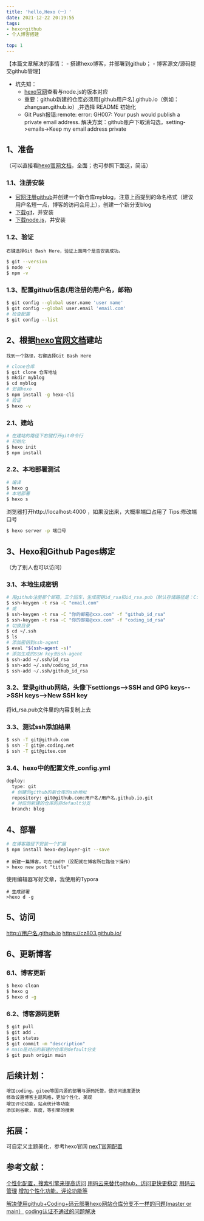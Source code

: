 ```yaml
---
title: 'hello,Hexo（一）'
date: 2021-12-22 20:19:55
tags: 
- hexo+github
- 个人博客搭建

top: 1
---
```


【本篇文章解决的事情：
		- 搭建hexo博客，并部署到github；
		- 博客源文/源码提交github管理】
<!-- more -->

- 坑先知： 
	- [hexo官网](https://hexo.io/zh-cn/docs/)查看与node.js的版本对应
	- 重要：github新建的仓库必须用[github用户名].github.io（例如：zhangsan.github.io）,并选择 README 初始化
	- Git Push报错:remote: error: GH007: Your push would publish a private email address. 解决方案：github账户下取消勾选，setting->emails->Keep my email address private

## 1、准备
（可以直接看[hexo官网文档](https://hexo.io/zh-cn/docs/)，全面；也可参照下面这，简洁）
### 1.1、注册安装

- [官网注册github](https://github.com/)并创建一个新仓库myblog，注意上面提到的命名格式（建议用户名短一点，博客的访问会用上），创建一个新分支blog
- [下载git](https://git-scm.com/)，并安装
- [下载node.js](https://nodejs.org/en/download/)，并安装

### 1.2、验证
	右键选择Git Bash Here，验证上面两个是否安装成功。

```bash
$ git --version
$ node -v
$ npm -v
```
### 1.3、配置github信息(用注册的用户名，邮箱)

```bash
$ git config --global user.name 'user name'
$ git config --global user.email 'email.com'
# 检查配置
$ git config --list
```

## 2、根据[hexo官网文档](https://hexo.io/zh-cn/docs/)建站
	找到一个路径，右键选择Git Bash Here
```bash
# clone仓库
$ git clone 仓库地址
$ mkdir myblog
$ cd myblog
# 安装hexo
$ npm install -g hexo-cli
# 验证
$ hexo -v
```
### 2.1、建站
```bash
# 在建站的路径下右键打开git命令行
# 初始化
$ hexo init
$ npm install
```
### 2.2、本地部署测试
```bash
# 编译
$ hexo g
# 本地部署
$ hexo s
```
浏览器打开http://localhost:4000 ，如果没出来，大概率端口占用了
Tips:修改端口号

```bash
$ hexo server -p 端口号
```

## 3、Hexo和Github Pages绑定
（为了别人也可以访问）
### 3.1、本地生成密钥
```bash
# 用github注册那个邮箱，三个回车，生成密钥id_rsa和id_rsa.pub（默认存储路径是：C:\Users\Administrator\.ssh）
$ ssh-keygen -t rsa -C "email.com"
# 或
$ ssh-keygen -t rsa -C "你的邮箱@xxx.com" -f "github_id_rsa"
$ ssh-keygen -t rsa -C "你的邮箱@xxx.com" -f "coding_id_rsa"
# 切换目录
$ cd ~/.ssh
$ ls
# 添加密钥到ssh-agent
$ eval "$(ssh-agent -s)"
# 添加生成的SSH key到ssh-agent
$ ssh-add ~/.ssh/id_rsa
$ ssh-add ~/.ssh/coding_id_rsa
$ ssh-add ~/.ssh/github_id_rsa
```
### 3.2、登录github网站，头像下settiongs-->SSH and GPG keys-->SSH keys-->New SSH key

将id_rsa.pub文件里的内容复制上去

### 3.3、测试ssh添加结果
```bash
$ ssh -T git@github.com
$ ssh -T git@e.coding.net
$ ssh -T git@gitee.com
```

### 3.4、hexo中的配置文件_config.yml
```bash
deploy:
  type: git
  # 创建的github的新仓库的ssh地址
  repository: git@github.com:用户名/用户名.github.io.git
  # 对应的新建的仓库的非default分支
  branch: blog
```

## 4、部署
```bash
# 在博客路径下安装一个扩展
$ npm install hexo-deployer-git --save
```

```shell
# 新建一篇博客，可在cmd中（没配就在博客所在路径下操作）
> hexo new post "title"
```

使用编辑器写好文章，我使用的Typora
```shell
# 生成部署
>hexo d -g
```
## 5、访问
http://用户名.github.io
https://cz803.github.io/


## 6、更新博客
### 6.1、博客更新
```bash
$ hexo clean
$ hexo g
$ hexo d -g
```
### 6.2、博客源码更新
```bash
$ git pull
$ git add .
$ git status
$ git commit -m "description"
# main是对应的新建的仓库的default分支
$ git push origin main
```

## 后续计划：
	增加coding，gitee等国内源的部署与源码托管，使访问速度更快
	修改设置博客主题风格，更加个性化，美观
	增加评论功能，站点统计等功能
	添加到谷歌，百度，等引擎的搜索

## 拓展：
可自定义主题美化，参考hexo官网
[nexT官网配置](https://theme-next.iissnan.com/third-party-services.html)

## 参考文献：
[个性化配置，搜索引擎来提高访问](https://www.cnblogs.com/quellanan/p/11613109.html)
[用码云来替代github，访问更快更稳定](https://blog.csdn.net/u012294515/article/details/83045860)
[用码云管理](https://blog.csdn.net/qq_35938621/article/details/107592297)
[增加个性化功能，评论功能等](https://blog.csdn.net/qq_35117024/category_7904399.html)

[解决使用github+Coding+码云部署hexo网站仓库分支不一样的问题(master or main）](https://blog.csdn.net/weixin_43423781/article/details/120446848)
[coding认证不通过的问题解决](https://blog.csdn.net/qq_23118345/article/details/121938638)